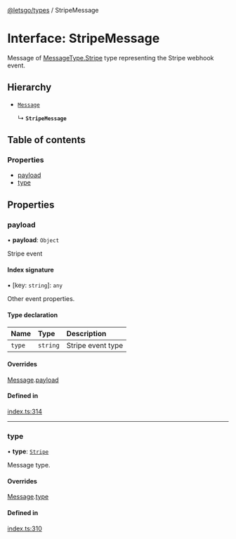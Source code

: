 [@letsgo/types](../README.md) / StripeMessage

# Interface: StripeMessage

Message of [MessageType.Stripe](../enums/MessageType.md#stripe) type representing the Stripe webhook event.

## Hierarchy

- [`Message`](Message.md)

  ↳ **`StripeMessage`**

## Table of contents

### Properties

- [payload](StripeMessage.md#payload)
- [type](StripeMessage.md#type)

## Properties

### payload

• **payload**: `Object`

Stripe event

#### Index signature

▪ [key: `string`]: `any`

Other event properties.

#### Type declaration

| Name | Type | Description |
| :------ | :------ | :------ |
| `type` | `string` | Stripe event type |

#### Overrides

[Message](Message.md).[payload](Message.md#payload)

#### Defined in

[index.ts:314](https://github.com/tjanczuk/letsgo/blob/4d5649a/packages/types/src/index.ts#L314)

___

### type

• **type**: [`Stripe`](../enums/MessageType.md#stripe)

Message type.

#### Overrides

[Message](Message.md).[type](Message.md#type)

#### Defined in

[index.ts:310](https://github.com/tjanczuk/letsgo/blob/4d5649a/packages/types/src/index.ts#L310)
